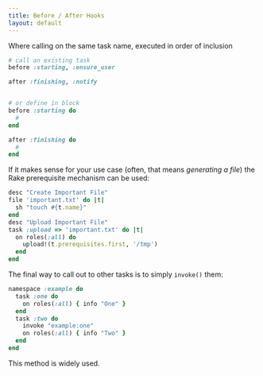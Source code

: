 ```yaml
---
title: Before / After Hooks
layout: default
---
```


Where calling on the same task name, executed in order of inclusion

```ruby
# call an existing task
before :starting, :ensure_user

after :finishing, :notify


# or define in block
before :starting do
  #
end

after :finishing do
  #
end
```

If it makes sense for your use case (often, that means *generating a file*)
the Rake prerequisite mechanism can be used:

```ruby
desc "Create Important File"
file 'important.txt' do |t|
  sh "touch #{t.name}"
end
desc "Upload Important File"
task :upload => 'important.txt' do |t|
  on roles(:all) do
    upload!(t.prerequisites.first, '/tmp')
  end
end
```

The final way to call out to other tasks is to simply `invoke()` them:

```ruby
namespace :example do
  task :one do
    on roles(:all) { info "One" }
  end
  task :two do
    invoke "example:one"
    on roles(:all) { info "Two" }
  end
end
```

This method is widely used.
